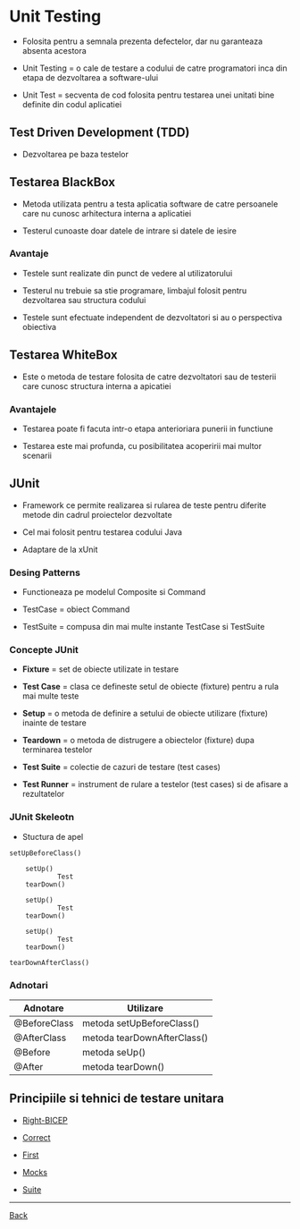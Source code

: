 # Unit Testing

- Folosita pentru a semnala prezenta defectelor, dar nu garanteaza absenta acestora

- Unit Testing = o cale de testare a codului de catre programatori inca din etapa de dezvoltarea a software-ului

- Unit Test = secventa de cod folosita pentru testarea unei unitati bine definite din codul aplicatiei

## Test Driven Development (TDD)

- Dezvoltarea pe baza testelor

## Testarea BlackBox

- Metoda utilizata pentru a testa aplicatia software de catre persoanele care nu cunosc arhitectura interna a aplicatiei

- Testerul cunoaste doar datele de intrare si datele de iesire

### Avantaje

- Testele sunt realizate din punct de vedere al utilizatorului

- Testerul nu trebuie sa stie programare, limbajul folosit pentru dezvoltarea sau structura codului

- Testele sunt efectuate independent de dezvoltatori si au o perspectiva obiectiva

## Testarea WhiteBox

- Este o metoda de testare folosita de catre dezvoltatori sau de testerii care cunosc structura interna a apicatiei

### Avantajele

- Testarea poate fi facuta intr-o etapa anterioriara punerii in functiune

- Testarea este mai profunda, cu posibilitatea acoperirii mai multor scenarii

## JUnit

- Framework ce permite realizarea si rularea de teste pentru diferite metode din cadrul proiectelor dezvoltate

- Cel mai folosit pentru testarea codului Java

- Adaptare de la xUnit

### Desing Patterns

- Functioneaza pe modelul Composite si Command

- TestCase = obiect Command

- TestSuite = compusa din mai multe instante TestCase si TestSuite

### Concepte JUnit

- **Fixture** = set de obiecte utilizate in testare

- **Test Case** = clasa ce defineste setul de obiecte (fixture) pentru a rula mai multe teste

- **Setup** = o metoda de definire a setului de obiecte utilizare (fixture) inainte de testare

- **Teardown** = o metoda de distrugere a obiectelor (fixture) dupa terminarea testelor

- **Test Suite** = colectie de cazuri de testare (test cases)

- **Test Runner** = instrument de rulare a testelor (test cases) si de afisare a rezultatelor

### JUnit Skeleotn

- Stuctura de apel

```text
setUpBeforeClass()

    setUp()
            Test
    tearDown()

    setUp()
            Test
    tearDown()

    setUp()
            Test
    tearDown()

tearDownAfterClass()
```

### Adnotari

| Adnotare     | Utilizare                   |
| ------------ | --------------------------- |
| @BeforeClass | metoda setUpBeforeClass()   |
| @AfterClass  | metoda tearDownAfterClass() |
| @Before      | metoda seUp()               |
| @After       | metoda tearDown()           |

## Principiile si tehnici de testare unitara

- [Right-BICEP](<./Right-BICEP(1).md>)

- [Correct](<./Correct(2).md>)

- [First](<./First(3).md>)

- [Mocks](<./Mocks(4).md>)

- [Suite](./Suite.md)

---

[Back](../../README.md)
